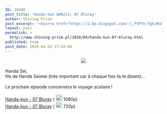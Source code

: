 ```yaml
---
ID: 10480
post_title: 'Handa-kun &#8211; 07 Bluray'
author: Shining Prism
post_excerpt: '<div><a href="https://2.bp.blogspot.com/-l_PVP7n-fgk/WuHzrxdOteI/AAAAAAAABvk/v82vOZoVfnk6znACgrUYkxsaUVgqcv73wCLcBGAs/s1600/Handa-kun%2B-%2B07.png"><img border="0" src="https://2.bp.blogspot.com/-l_PVP7n-fgk/WuHzrxdOteI/AAAAAAAABvk/v82vOZoVfnk6znACgrUYkxsaUVgqcv73wCLcBGAs/s1600/Handa-kun%2B-%2B07.png"></a></div><br>Handa Sei,<br>fils de Handa Seimei (tr&egrave;s important car &agrave; chaque fois ils le disent)...<br><br>Le prochain &eacute;pisode concernera le voyage scolaire !<br><br><a href="http://jheberg.net/captcha/prism-kun-handa-kun-07-bluray-hevc-10bits-full-hd/">Handa-kun - 07 Bluray</a> ( <img border="0" height="20" src="https://img4.hostingpics.net/pics/1924291f1f71f1fa.png" width="20"> 1080p)<br><a href="http://jheberg.net/captcha/prism-kun-handa-kun-07-bluray/">Handa-kun - 07 Bluray</a> (  <img border="0" height="20" src="https://img4.hostingpics.net/pics/7608031f1eb1f1f7.png" width="20"> 720p)'
layout: post
permalink: >
  http://www.shining-prism.pl/2018/04/handa-kun-07-bluray.html
published: true
post_date: 2018-04-26 17:44:00
---
```

<div class="separator" style="clear: both; text-align: center;"><a href="https://2.bp.blogspot.com/-l_PVP7n-fgk/WuHzrxdOteI/AAAAAAAABvk/v82vOZoVfnk6znACgrUYkxsaUVgqcv73wCLcBGAs/s1600/Handa-kun%2B-%2B07.png" imageanchor="1" style="margin-left: 1em; margin-right: 1em;"><img border="0" data-original-height="900" data-original-width="1600" src="https://2.bp.blogspot.com/-l_PVP7n-fgk/WuHzrxdOteI/AAAAAAAABvk/v82vOZoVfnk6znACgrUYkxsaUVgqcv73wCLcBGAs/s1600/Handa-kun%2B-%2B07.png" /></a></div><br />Handa Sei,<br />fils de Handa Seimei (très important car à chaque fois ils le disent)...<br /><br />Le prochain épisode concernera le voyage scolaire !<br /><br /><a href="http://jheberg.net/captcha/prism-kun-handa-kun-07-bluray-hevc-10bits-full-hd/">Handa-kun - 07 Bluray</a> ( <img border="0" height="20" src="https://img4.hostingpics.net/pics/1924291f1f71f1fa.png" width="20" /> 1080p)<br /><a href="http://jheberg.net/captcha/prism-kun-handa-kun-07-bluray/">Handa-kun - 07 Bluray</a> (  <img border="0" height="20" src="https://img4.hostingpics.net/pics/7608031f1eb1f1f7.png" width="20" /> 720p)